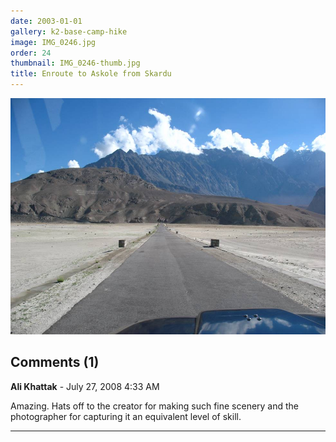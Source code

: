 ```yaml
---
date: 2003-01-01
gallery: k2-base-camp-hike
image: IMG_0246.jpg
order: 24
thumbnail: IMG_0246-thumb.jpg
title: Enroute to Askole from Skardu
---
```


![Enroute to Askole from Skardu](./IMG_0246.jpg)

<div id="comments">

## Comments (1)

**Ali Khattak** - July 27, 2008  4:33 AM

Amazing. Hats off to the creator for making such fine scenery and the photographer for capturing it an equivalent level of skill.

---

</div>